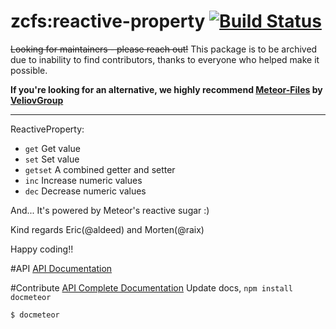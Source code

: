 zcfs:reactive-property [![Build Status](https://travis-ci.org/CollectionFS/Meteor-reactive-property.png?branch=master)](https://travis-ci.org/CollectionFS/Meteor-reactive-property)
=========

~~Looking for maintainers - please reach out!~~
This package is to be archived due to inability to find contributors, thanks to everyone who helped make it possible.

**If you're looking for an alternative, we highly recommend [Meteor-Files](https://github.com/VeliovGroup/Meteor-Files) by [VeliovGroup](https://github.com/VeliovGroup)**

---

ReactiveProperty:
* `get` Get value
* `set` Set value
* `getset` A combined getter and setter
* `inc` Increase numeric values
* `dec` Decrease numeric values

And... It's powered by Meteor's reactive sugar :)

Kind regards Eric(@aldeed) and Morten(@raix)

Happy coding!!

#API
[API Documentation](api.md)

#Contribute
[API Complete Documentation](internal.api.md)
Update docs, `npm install docmeteor`
```bash
$ docmeteor
```
